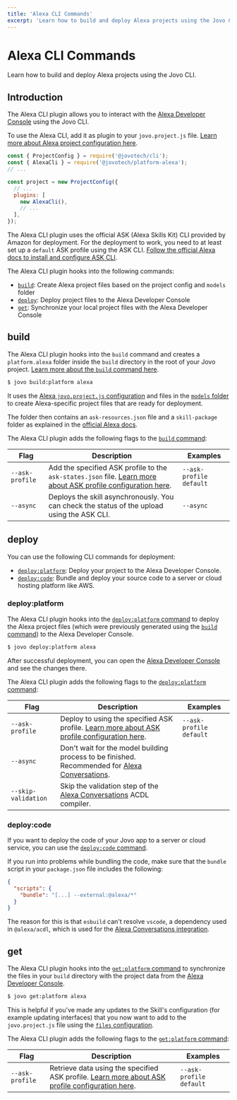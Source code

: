 ```yaml
---
title: 'Alexa CLI Commands'
excerpt: 'Learn how to build and deploy Alexa projects using the Jovo CLI.'
---
```


# Alexa CLI Commands

Learn how to build and deploy Alexa projects using the Jovo CLI.

## Introduction

The Alexa CLI plugin allows you to interact with the [Alexa Developer Console](https://developer.amazon.com/alexa/console/ask#/) using the Jovo CLI.

To use the Alexa CLI, add it as plugin to your `jovo.project.js` file. [Learn more about Alexa project configuration here](./project-config.md).

```js
const { ProjectConfig } = require('@jovotech/cli');
const { AlexaCli } = require('@jovotech/platform-alexa');
// ...

const project = new ProjectConfig({
  // ...
  plugins: [
    new AlexaCli(),
    // ...
  ],
});
```

The Alexa CLI plugin uses the official ASK (Alexa Skills Kit) CLI provided by Amazon for deployment. For the deployment to work, you need to at least set up a `default` ASK profile using the ASK CLI. [Follow the official Alexa docs to install and configure ASK CLI](https://developer.amazon.com/en-US/docs/alexa/smapi/quick-start-alexa-skills-kit-command-line-interface.html).

The Alexa CLI plugin hooks into the following commands:

- [`build`](#build): Create Alexa project files based on the project config and `models` folder
- [`deploy`](#deploy): Deploy project files to the Alexa Developer Console
- [`get`](#get): Synchronize your local project files with the Alexa Developer Console

## build

The Alexa CLI plugin hooks into the `build` command and creates a `platform.alexa` folder inside the `build` directory in the root of your Jovo project. [Learn more about the `build` command here](https://www.jovo.tech/docs/build-command).

```sh
$ jovo build:platform alexa
```

It uses the [Alexa `jovo.project.js` configuration](./project-config.md) and files in the [`models` folder](https://www.jovo.tech/docs/models) to create Alexa-specific project files that are ready for deployment.

The folder then contains an `ask-resources.json` file and a `skill-package` folder as explained in the [official Alexa docs](https://developer.amazon.com/en-US/docs/alexa/smapi/ask-cli-intro.html#skill-project-structure).

The Alexa CLI plugin adds the following flags to the [`build` command](https://www.jovo.tech/docs/build-command):

| Flag            | Description                                                                                                                                     | Examples                |
| --------------- | ----------------------------------------------------------------------------------------------------------------------------------------------- | ----------------------- |
| `--ask-profile` | Add the specified ASK profile to the `ask-states.json` file. [Learn more about ASK profile configuration here](./project-config.md#askprofile). | `--ask-profile default` |
| `--async`       | Deploys the skill asynchronously. You can check the status of the upload using the ASK CLI.                                                     | `--async`               |

## deploy

You can use the following CLI commands for deployment:

- [`deploy:platform`](#deploy-platform): Deploy your project to the Alexa Developer Console.
- [`deploy:code`](#deploy-code): Bundle and deploy your source code to a server or cloud hosting platform like AWS.
### deploy:platform

The Alexa CLI plugin hooks into the [`deploy:platform` command](https://www.jovo.tech/docs/deploy-command#deploy-platform) to deploy the Alexa project files (which were previously generated using the [`build` command](#build)) to the Alexa Developer Console.

```sh
$ jovo deploy:platform alexa
```

After successful deployment, you can open the [Alexa Developer Console](https://developer.amazon.com/alexa/console/ask#/) and see the changes there.

The Alexa CLI plugin adds the following flags to the [`deploy:platform` command](https://www.jovo.tech/docs/deploy-command#deploy-platform):

| Flag            | Description                                                                                                                   | Examples                |
| --------------- | ----------------------------------------------------------------------------------------------------------------------------- | ----------------------- |
| `--ask-profile` | Deploy to using the specified ASK profile. [Learn more about ASK profile configuration here](./project-config.md#askprofile). | `--ask-profile default` |
| `--async` | Don't wait for the model building process to be finished. Recommended for [Alexa Conversations](./alexa-conversations.md#manage-files). |  |
| `--skip-validation` | Skip the validation step of the [Alexa Conversations](./alexa-conversations.md#manage-files) ACDL compiler. |  |

### deploy:code 

If you want to deploy the code of your Jovo app to a server or cloud service, you can use the [`deploy:code` command](https://www.jovo.tech/docs/deploy-command#deploy-code).

If you run into problems while bundling the code, make sure that the `bundle` script in your `package.json` file includes the following:

```json
{
  "scripts": {
    "bundle": "[...] --external:@alexa/*"
  }
}
```

The reason for this is that `esbuild` can't resolve `vscode`, a dependency used in `@alexa/acdl`, which is used for the [Alexa Conversations integration](./alexa-conversations.md).


## get

The Alexa CLI plugin hooks into the [`get:platform` command](https://www.jovo.tech/docs/get-command#get-platform) to synchronize the files in your `build` directory with the project data from the [Alexa Developer Console](https://developer.amazon.com/alexa/console/ask#/).

```sh
$ jovo get:platform alexa
```

This is helpful if you've made any updates to the Skill's configuration (for example updating interfaces) that you now want to add to the `jovo.project.js` file using the [`files` configuration](/.project-config.md#files).

The Alexa CLI plugin adds the following flags to the [`get:platform` command](https://www.jovo.tech/docs/get-command#get-platform):

| Flag            | Description                                                                                                                       | Examples                |
| --------------- | --------------------------------------------------------------------------------------------------------------------------------- | ----------------------- |
| `--ask-profile` | Retrieve data using the specified ASK profile. [Learn more about ASK profile configuration here](./project-config.md#askprofile). | `--ask-profile default` |
